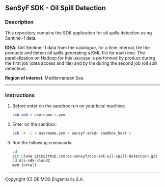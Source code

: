 ## SenSyF SDK - Oil Spill Detection

### Description

This repository contains the SDK application for oil spills detection using Sentinel-1 data.

**IDEA**: Get Sentinel-1 data from the catalogue, for a time interval, tile the products and detect oil spills generating a KML file for each one.
      The parallelization on Hadoop for this usecase is performed by product during the first job (data access and tile) and by tile during the second job (oil spill detection) .

**Region of interest**: Mediterranean Sea

--------------

### Instructions

1. Before enter on the sandbox run on your local machine:

      ```bash
      ssh-add < username >.pem      
      ```

2. Enter on the sandbox:

      ```bash
      ssh -A -i < username.pem > sensyf-sdk@< sandbox_host >
      ```

3. Run the following commands:

      ```bash
      cd
      git clone git@github.com:ec-sensyf/dcs-sdk-oil-spill-detection.git
      cd dcs-sdk-cloud2
      mvn install
      ```

--------------

Copyright (C) DEIMOS Engenharia S.A.
